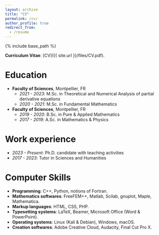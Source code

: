 ```yaml
---
layout: archive
title: "CV"
permalink: /cv/
author_profile: true
redirect_from:
  - /resume
---
```


{% include base_path %}

<b>Curriculum Vitae</b>: [CV]({{ site.url }}/files/CV.pdf).

Education
======
* <b>Faculty of Sciences</b>, Montpellier, FR
  * <i>2021 - 2023</i>: M.Sc. in Theoretical and Numerical Analysis of partial derivative equations 
  * <i>2020 - 2021</i>: M.Sc. in Fundamental Mathematics
* <b>Faculty of Sciences</b>, Montpellier, FR
  * <i>2019 - 2020</i>: B.Sc. in Pure & Applied Mathematics 
  * <i>2017 - 2019</i>: A.Sc. in Mathematics & Physics 

Work experience
======
* <i>2023 - Present</i>: Ph.D. candidate with teaching activities 
* <i>2017 - 2023</i>: Tutor in Sciences and Humanities

Computer Skills
======
* <b>Programming</b>: C++, Python, notions of Fortran.  
* <b>Mathematics softwares</b>: FreeFEM++, Matlab, Scilab, gnuplot, Maple, Mathematica.
* <b>Markup languages</b>: HTML, CSS, PHP.
* <b>Typesetting systems</b>: LaTeX, Beamer, Microsoft Office (Word & PowerPoint). 
* <b>Operating systems</b>: Linux (Kali & Debian), Windows, macOS. 
* <b>Creation softwares</b>: Adobe Creative Cloud, Audacity, Final Cut Pro X. 

